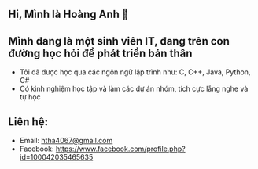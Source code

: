 ## Hi, Mình là Hoàng Anh 👋
## Mình đang là một sinh viên IT, đang trên con đường học hỏi để phát triển bản thân
- Tôi đã được học qua các ngôn ngữ lập trình như: C, C++, Java, Python, C#
- Có kinh nghiệm học tập và làm các dự án nhóm, tích cực lắng nghe và tự học 
## Liên hệ:
- Email: htha4067@gmail.com
- Facebook: https://www.facebook.com/profile.php?id=100042035465635

<!--
**hthoanganh/hthoanganh** is a ✨ _special_ ✨ repository because its `README.md` (this file) appears on your GitHub profile.

Here are some ideas to get you started:

- 🔭 I’m currently working on ...
- 🌱 I’m currently learning ...
- 👯 I’m looking to collaborate on ...
- 🤔 I’m looking for help with ...
- 💬 Ask me about ...
- 📫 How to reach me: ...
- 😄 Pronouns: ...
- ⚡ Fun fact: ...
-->

